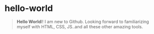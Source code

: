 # hello-world
>**Hello World**l! I am new to Github. Looking forward to familiarizing myself with HTML, CSS, JS..and all these other amazing tools.
